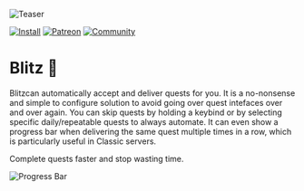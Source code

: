![Teaser](http://jaliborc.com/media/addons/large/blitz/teaser.webp)

[![Install](http://img.shields.io/badge/install-curseforge-f16436)](https://www.curseforge.com/wow/addons/pettracker)
[![Patreon](http://img.shields.io/badge/news-patreon-ff424d)](https://www.patreon.com/jaliborc)
[![Community](http://img.shields.io/badge/community-discord-5865F2)](https://bit.ly/discord-jaliborc)


# Blitz :runner:
Blitzcan automatically accept and deliver quests for you. It is a no-nonsense and simple to configure solution to avoid going over quest intefaces over and over again. You can skip quests by holding a keybind or by selecting specific daily/repeatable quests to always automate. It can even show a progress bar when delivering the same quest multiple times in a row, which is particularly useful in Classic servers.

Complete quests faster and stop wasting time.

![Progress Bar](http://jaliborc.com/media/addons/large/blitz/progress.webp#1)
